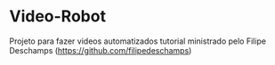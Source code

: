 # Video-Robot
Projeto para fazer videos automatizados tutorial ministrado pelo Filipe Deschamps (https://github.com/filipedeschamps)
